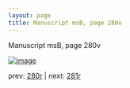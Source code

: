 ```yaml
---
layout: page
title: Manuscript msB, page 280v
---
```


Manuscript msB, page 280v

[![image](http://www.homermultitext.org/iipsrv?OBJ=IIP,1.0&FIF=/project/homer/pyramidal/deepzoom/hmt/vbbifolio/pending/vb_280v_281r.tif&WID=100&CVT=JPEG)](http://www.homermultitext.org/ict2/?urn=urn:cite2:hmt:vbbifolio.pending:vb_280v_281r)

prev:  [280r](../280r) | next:  [281r](../281r)

